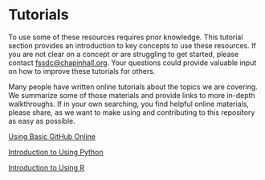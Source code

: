 # Tutorials
To use some of these resources requires prior knowledge. This tutorial section provides an introduction to key concepts to use these resources. If you are not clear on a concept or are struggling to get started, please contact <fssdc@chapinhall.org>. Your questions could provide valuable input on how to improve these tutorials for others. 

Many people have written online tutorials about the topics we are covering. We summarize some of those materials and provide links to more in-depth walkthroughs. If in your own searching, you find helpful online materials, please share, as we want to make using and contributing to this repository as easy as possible.

[Using Basic GitHub Online](using_github_online.md)

[Introduction to Using Python](introduction_to_using_python.md)

[Introduction to Using R](introduction_to_using_r.md)

